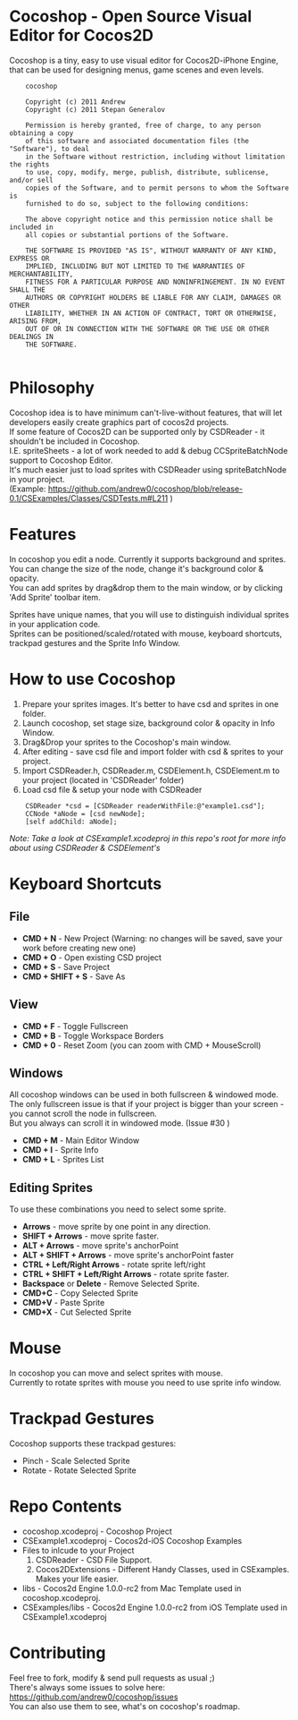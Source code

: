 Cocoshop - Open Source Visual Editor for Cocos2D
================================================

Cocoshop is a tiny, easy to use visual editor for Cocos2D-iPhone Engine, that
can be used for designing menus, game scenes and even levels.

```
    cocoshop
   
    Copyright (c) 2011 Andrew
    Copyright (c) 2011 Stepan Generalov
   
    Permission is hereby granted, free of charge, to any person obtaining a copy
    of this software and associated documentation files (the "Software"), to deal
    in the Software without restriction, including without limitation the rights
    to use, copy, modify, merge, publish, distribute, sublicense, and/or sell
    copies of the Software, and to permit persons to whom the Software is
    furnished to do so, subject to the following conditions:
   
    The above copyright notice and this permission notice shall be included in
    all copies or substantial portions of the Software.
   
    THE SOFTWARE IS PROVIDED "AS IS", WITHOUT WARRANTY OF ANY KIND, EXPRESS OR
    IMPLIED, INCLUDING BUT NOT LIMITED TO THE WARRANTIES OF MERCHANTABILITY,
    FITNESS FOR A PARTICULAR PURPOSE AND NONINFRINGEMENT. IN NO EVENT SHALL THE
    AUTHORS OR COPYRIGHT HOLDERS BE LIABLE FOR ANY CLAIM, DAMAGES OR OTHER
    LIABILITY, WHETHER IN AN ACTION OF CONTRACT, TORT OR OTHERWISE, ARISING FROM,
    OUT OF OR IN CONNECTION WITH THE SOFTWARE OR THE USE OR OTHER DEALINGS IN
    THE SOFTWARE.
 
```

Philosophy
=====================
Cocoshop idea is to have minimum can't-live-without features, that will let developers easily create graphics part of cocos2d projects.  
If some feature of Cocos2D can be supported only by CSDReader - it shouldn't be included in Cocoshop.  
I.E. spriteSheets - a lot of work needed to add & debug CCSpriteBatchNode support to Cocoshop Editor.  
It's much easier just to load sprites with CSDReader using spriteBatchNode in your project.  
(Example: https://github.com/andrew0/cocoshop/blob/release-0.1/CSExamples/Classes/CSDTests.m#L211 )  

Features
=====================
In cocoshop you edit a node. Currently it supports background and sprites.  
You can change the size of the node, change it's background color & opacity.  
You can add sprites by drag&drop them to the main window, or by clicking 'Add Sprite' toolbar item.

Sprites have unique names, that you will use to distinguish individual sprites in your application code.  
Sprites can be positioned/scaled/rotated with mouse, keyboard shortcuts, trackpad gestures and the Sprite Info Window.

How to use Cocoshop
=====================

 1. Prepare your sprites images. It's better to have csd and sprites in one folder.
 1. Launch cocoshop, set stage size, background color & opacity in Info Window.
 1. Drag&Drop your sprites to the Cocoshop's main window.
 1. After editing - save csd file and import folder with csd & sprites to your project.
 1. Import CSDReader.h, CSDReader.m, CSDElement.h, CSDElement.m to your project (located in 'CSDReader' folder)
 1. Load csd file & setup your node with CSDReader  

```
    CSDReader *csd = [CSDReader readerWithFile:@"example1.csd"];
    CCNode *aNode = [csd newNode];  
    [self addChild: aNode];  
```
 *Note: Take a look at CSExample1.xcodeproj in this repo's root for more info about using CSDReader & CSDElement's*


Keyboard Shortcuts
=====================

File
--------------------
 * __CMD + N__ - New Project (Warning: no changes will be saved, save your work before creating new one)
 * __CMD + O__ - Open existing CSD project
 * __CMD + S__ - Save Project
 * __CMD + SHIFT + S__ - Save As

View
--------------------
 * __CMD + F__ - Toggle Fullscreen
 * __CMD + B__ - Toggle Workspace Borders
 * __CMD + 0__ - Reset Zoom (you can zoom with CMD + MouseScroll)
 
Windows
-------------------
All cocoshop windows can be used in both fullscreen & windowed mode.  
The only fullscreen issue is that if your project is bigger than your screen - you cannot scroll the node in fullscreen.  
But you always can scroll it in windowed mode. (Issue #30 )

 * __CMD + M__ - Main Editor Window
 * __CMD + I__ - Sprite Info
 * __CMD + L__ - Sprites List
 
Editing Sprites
-------------------
To use these combinations you need to select some sprite.

 * __Arrows__ - move sprite by one point in any direction.
 * __SHIFT + Arrows__ - move sprite faster.
 * __ALT + Arrows__ - move sprite's anchorPoint
 * __ALT + SHIFT + Arrows__ - move sprite's anchorPoint faster
 * __CTRL + Left/Right Arrows__ - rotate sprite left/right
 * __CTRL + SHIFT + Left/Right Arrows__ - rotate sprite faster.
 * __Backspace__ or __Delete__ - Remove Selected Sprite.
 * __CMD+C__ - Copy Selected Sprite
 * __CMD+V__ - Paste Sprite
 * __CMD+X__ - Cut Selected Sprite
 
Mouse
=====================
In cocoshop you can move and select sprites with mouse.  
Currently to rotate sprites with mouse you need to use sprite info window.

Trackpad Gestures
=====================
Cocoshop supports these trackpad gestures:  

 * Pinch - Scale Selected Sprite
 * Rotate - Rotate Selected Sprite
 
Repo Contents
=====================

 * cocoshop.xcodeproj - Cocoshop Project
 * CSExample1.xcodeproj - Cocos2d-iOS Cocoshop Examples
 * Files to inlcude to your Project
   1. CSDReader - CSD File Support.
   2. Cocos2DExtensions - Different Handy Classes, used in CSExamples. Makes your life easier.
 * libs - Cocos2d Engine 1.0.0-rc2 from Mac Template used in cocoshop.xcodeproj.
 * CSExamples/libs - Cocos2d Engine 1.0.0-rc2 from iOS Template used in CSExample1.xcodeproj

Contributing
=====================
Feel free to fork, modify & send pull requests as usual ;)  
There's always some issues to solve here: https://github.com/andrew0/cocoshop/issues  
You can also use them to see, what's on cocoshop's roadmap.  
